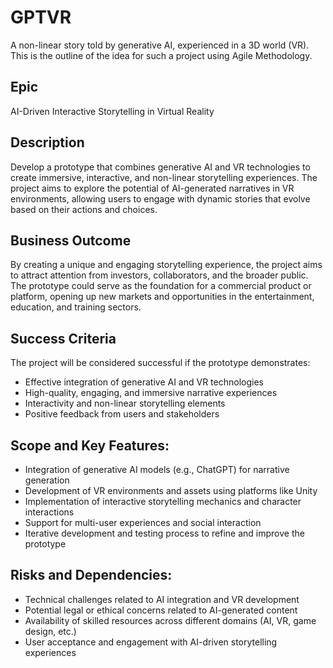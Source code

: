 # GPTVR
A non-linear story told by generative AI, experienced in a 3D world (VR). This is the outline of the idea for such a project using Agile Methodology.

## Epic

AI-Driven Interactive Storytelling in Virtual Reality

## Description

Develop a prototype that combines generative AI and VR technologies to create immersive, interactive, and non-linear storytelling experiences. The project aims to explore the potential of AI-generated narratives in VR environments, allowing users to engage with dynamic stories that evolve based on their actions and choices.

## Business Outcome

By creating a unique and engaging storytelling experience, the project aims to attract attention from investors, collaborators, and the broader public. The prototype could serve as the foundation for a commercial product or platform, opening up new markets and opportunities in the entertainment, education, and training sectors.

## Success Criteria

The project will be considered successful if the prototype demonstrates:

- Effective integration of generative AI and VR technologies
- High-quality, engaging, and immersive narrative experiences
- Interactivity and non-linear storytelling elements
- Positive feedback from users and stakeholders

## Scope and Key Features:

- Integration of generative AI models (e.g., ChatGPT) for narrative generation
- Development of VR environments and assets using platforms like Unity
- Implementation of interactive storytelling mechanics and character interactions
- Support for multi-user experiences and social interaction
- Iterative development and testing process to refine and improve the prototype

## Risks and Dependencies:

- Technical challenges related to AI integration and VR development
- Potential legal or ethical concerns related to AI-generated content
- Availability of skilled resources across different domains (AI, VR, game design, etc.)
- User acceptance and engagement with AI-driven storytelling experiences

